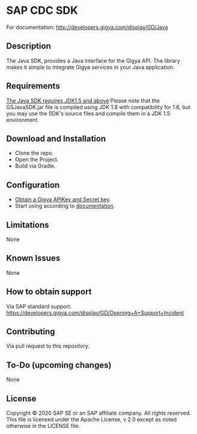 # SAP CDC <platform> SDK
For documentation: http://developers.gigya.com/display/GD/Java

## Description
The Java SDK, provides a Java interface for the Gigya API. 
The library makes it simple to integrate Gigya services in your Java application.

## Requirements
[The Java SDK requires JDK1.5 and above](https://www.java.com/en/download/) 
Please note that the GSJavaSDK.jar file is compiled using JDK 1.8 with compatibility for 1.6, 
but you may use the SDK's source files and compile them in a JDK 1.5 environment.

## Download and Installation
* Clone the repo.
* Open the Project.
* Build via Gradle.

## Configuration
* [Obtain a Gigya APIKey and Secret key](https://developers.gigya.com/display/GD/Java#Java-ObtainingGigya'sAPIKeyandSecretkey).
* Start using according to [documentation](https://developers.gigya.com/display/GD/Java).

## Limitations
None

## Known Issues
None

## How to obtain support
Via SAP standard support.
https://developers.gigya.com/display/GD/Opening+A+Support+Incident

## Contributing
Via pull request to this repository.

## To-Do (upcoming changes)
None

## License
Copyright © 2020 SAP SE or an SAP affiliate company. All rights reserved. This file is licensed under the Apache License, v 2.0 except as noted otherwise in the LICENSE file.
